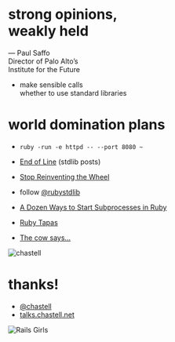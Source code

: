 # strong opinions,<br />weakly held

<p class='quote'>— Paul Saffo<br />Director of Palo Alto’s<br />Institute for the Future</p>

* make sensible calls<br />whether to use standard libraries
<!-- .element: class="fragment" -->


# world domination plans

* `ruby -run -e httpd -- --port 8080 ~`
<!-- .element: class="fragment" -->

* [End of Line](http://endofline.wordpress.com/category/stdlib/) (stdlib posts)
<!-- .element: class="fragment" -->

* [Stop Reinventing the Wheel](http://www.slideshare.net/napcs/hoedown2010)
<!-- .element: class="fragment" -->

* follow [@rubystdlib](https://twitter.com/rubystdlib)
<!-- .element: class="fragment" -->

* [A Dozen Ways to Start Subprocesses in Ruby](http://devver.wordpress.com/2009/10/12/ruby-subprocesses-part_3/)
<!-- .element: class="fragment" -->

* [Ruby Tapas](http://www.rubytapas.com)
<!-- .element: class="fragment" -->

* [The cow says…](http://www.cowsays.com)
<!-- .element: class="fragment" -->


![chastell](img/chastell.png)

# thanks!

* [@chastell](http://chastell.net)
* [talks.chastell.net](http://talks.chastell.net)


![Rails Girls](img/rg.jpg)
